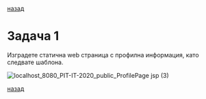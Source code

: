 
[назад](/../..)

# Задача 1

Изградете статична web страница с профилна информация, като следвате шаблона.

![localhost_8080_PIT-IT-2020_public_ProfilePage jsp (3)](https://user-images.githubusercontent.com/10382663/74594140-a208ce00-503b-11ea-8d19-c26b7b43e903.png)

[назад](/../..)
